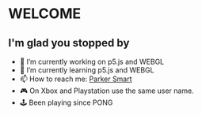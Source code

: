 # WELCOME

## I'm glad you stopped by

* 🔭 I’m currently working on p5.js and WEBGL
* 🌱 I’m currently learning p5.js and WEBGL
* 📫 How to reach me: [Parker Smart](<mailto:psmart@spilledmilk.com?subject=LOVE Your GitHub Repos...>)
* 🎮 On Xbox and Playstation use the same user name.
* 🕹️ Been playing since PONG

<!--
**SpilledMilkCOM/SpilledMilkCOM** is a ✨ _special_ ✨ repository because its `README.md` (this file) appears on your GitHub profile.

Here are some ideas to get you started:

- 🔭 I’m currently working on ...
- 🌱 I’m currently learning ...
- 👯 I’m looking to collaborate on ...
- 🤔 I’m looking for help with ...
- 💬 Ask me about ...
- 📫 How to reach me: ...
- 😄 Pronouns: ...
- ⚡ Fun fact: ...
-->
